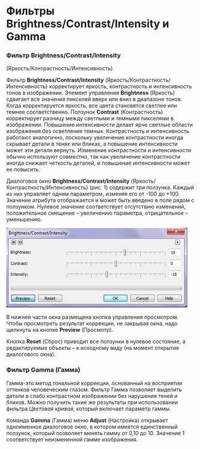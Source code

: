 # Фильтры Brightness/Contrast/Intensity и Gamma

### Фильтр Brightness/Contrast/Intensity  
(Яркость/Контрастность/Интенсивность)

Фильтр **Brightness/Contrast/Intensity** (Яркость/Контрастность/Интенсивность) корректирует яркость, контрастность и интенсивность тонов в изображении. Элемент управления **Brightness** (Яркость) сдвигает все значения пикселей вверх или вниз в диапазоне тонов. Когда корректируется яркость, все цвета становятся светлее или темнее соответственно. Ползунок **Contrast** (Контрастность) корректирует разницу между светлыми и темными пикселями в изображении. Повышение интенсивности делает ярче светлые области изображения без осветления темных. Контрастность и интенсивность работают аналогично, поскольку увеличение контрастности иногда скрывает детали в тенях или бликах, а повышение интенсивности может эти детали вернуть. Изменение контрастности и интенсивности обычно используют совместно, так как увеличение контрастности иногда снижает четкость деталей, и повышение интенсивности может ее повысить.

Диалоговое окно **Brightness/Contrast/Intensity** (Яркость/Контрастность/Интенсивность) (рис. 1) содержит три ползунка. Каждый из них управляет одним параметром, изменяя его от -100 до +100\. Значение атрибута отображается и может быть введено в поле рядом с ползунком. Нулевое значение соответствует отсутствию изменений, положительное смещение – увеличению параметра, отрицательное – уменьшению.

![Фильтры Brightness/Contrast/Intensity и Gamma](./84fd30bf-39ae-4080-9b6e-7dc4d19309ae.jpg)

В нижней части окна размещена кнопка управления просмотром. Чтобы просмотреть результат коррекции, не закрывая окна, надо щелкнуть на кнопке **Preview** (Просмотр).

Кнопка **Reset** (Сброс) приводит все ползунки в нулевое состояние, а редактируемые объекты – к исходному виду (на момент открытия диалогового окна).

### Фильтр Gamma (Гамма)

Гамма-это метод тональной коррекции, основанный на восприятии оттенков человеческим глазом. Фильтр Гамма позволяет выделить детали в слабо контрастном изображении без нарушения теней и бликов. Можно получить такие же результаты при использовании фильтра _Цветовая кривая_, который включает параметр гаммы.

Команда **Gamma** (Гамма) меню **Adjust** (Настройка) открывает одноименное диалоговое окно, в котором имеется единственный ползунок, который позволяет менять гамму от 0,10 до 10\. Значение 1 соответствует неизмененной гамме изображения.